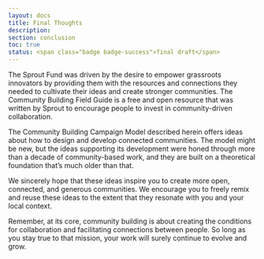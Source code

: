 ```yaml
---
layout: docs
title: Final Thoughts
description:
section: conclusion
toc: true
status: <span class="badge badge-success">final draft</span>
---
```


The Sprout Fund was driven by the desire to empower grassroots innovators by providing them with the resources and connections they needed to cultivate their ideas and create stronger communities. The Community Building Field Guide is a free and open resource that was written by Sprout to encourage people to invest in community-driven collaboration.

The Community Building Campaign Model described herein offers ideas about how to design and develop connected communities. The model might be new, but the ideas supporting its development were honed through more than a decade of community-based work, and they are built on a theoretical foundation that’s much older than that.

We sincerely hope that these ideas inspire you to create more open, connected, and generous communities. We encourage you to freely remix and reuse these ideas to the extent that they resonate with you and your local context.

Remember, at its core, community building is about creating the conditions for collaboration and facilitating connections between people. So long as you stay true to that mission, your work will surely continue to evolve and grow.
